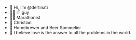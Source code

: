 - 👋 Hi, I’m @dertinati
- 👨‍💻 IT guy
- 🏃‍♂️ Marathonist
- 🙏 Christian
- 🍻 Homebrewer and Beer Sommelier
- 🤍 I believe love is the answer to all the problems in the world. 

<!---
dertinati/dertinati is a ✨ special ✨ repository because its `README.md` (this file) appears on your GitHub profile.
You can click the Preview link to take a look at your changes.
--->
